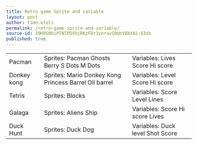 ```yaml
---
title: Retro game Sprite and variable
layout: post
author: timo.eloli
permalink: /retro-game-sprite-and-variable/
source-id: 1OH9SNbiPlNlPDVOjRKzFDr3vnravS0UnV8bXAi-63ds
published: true
---
```

<table>
  <tr>
    <td>Pacman</td>
    <td>Sprites:
Pacman
Ghosts
Berry
S Dots
M Dots</td>
    <td>Variables:
Lives
Score
Hi score</td>
  </tr>
  <tr>
    <td>Donkey kong</td>
    <td>Sprites:
Mario
Donkey Kong
Princess
Barrel
Oil barrel</td>
    <td>Variables:
Level
Score
Hi score</td>
  </tr>
  <tr>
    <td>Tetris</td>
    <td>Sprites:
Blocks</td>
    <td>Variables:
Score
Level
Lines</td>
  </tr>
  <tr>
    <td>Galaga</td>
    <td>Sprites:
Aliens
Ship</td>
    <td>Variables:
Score
Hi score 
Lives</td>
  </tr>
  <tr>
    <td>Duck Hunt</td>
    <td>Sprites:
Duck
Dog</td>
    <td>Variables:
Duck level
Shot 
Score</td>
  </tr>
</table>


